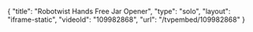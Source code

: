 {
    "title": "Robotwist Hands Free Jar Opener",
    "type": "solo",
    "layout": "iframe-static",
    "videoId": "109982868",
    "url": "\/tvpembed\/109982868"
}